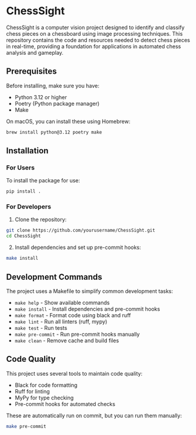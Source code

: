 # ChessSight

ChessSight is a computer vision project designed to identify and classify chess pieces on a chessboard using image processing techniques. This repository contains the code and resources needed to detect chess pieces in real-time, providing a foundation for applications in automated chess analysis and gameplay.

## Prerequisites

Before installing, make sure you have:
- Python 3.12 or higher
- Poetry (Python package manager)
- Make

On macOS, you can install these using Homebrew:
```bash
brew install python@3.12 poetry make
```

## Installation

### For Users

To install the package for use:

```bash
pip install .
```

### For Developers

1. Clone the repository:
```bash
git clone https://github.com/yourusername/ChessSight.git
cd ChessSight
```

2. Install dependencies and set up pre-commit hooks:
```bash
make install
```



## Development Commands

The project uses a Makefile to simplify common development tasks:

- `make help` - Show available commands
- `make install` - Install dependencies and pre-commit hooks
- `make format` - Format code using black and ruff
- `make lint` - Run all linters (ruff, mypy)
- `make test` - Run tests
- `make pre-commit` - Run pre-commit hooks manually
- `make clean` - Remove cache and build files


## Code Quality

This project uses several tools to maintain code quality:
- Black for code formatting
- Ruff for linting
- MyPy for type checking
- Pre-commit hooks for automated checks

These are automatically run on commit, but you can run them manually:
```bash
make pre-commit
```

